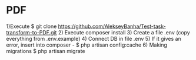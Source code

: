 # PDF
 
1)Execute $ git clone https://github.com/AlekseyBanha/Test-task-transform-to-PDF.git 
2) Execute composer install
3) Create a file .env (copy everything from .env.example)
4) Сonnect DB in file .env
5) If it gives an error, insert into composer - $ php artisan config:cache
6) Making migrations $ php artisan migrate
